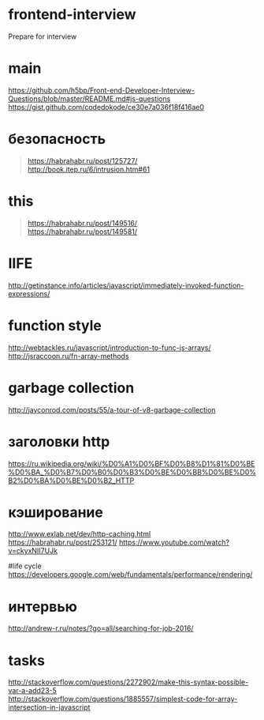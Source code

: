 # frontend-interview
Prepare for interview

# main 
https://github.com/h5bp/Front-end-Developer-Interview-Questions/blob/master/README.md#js-questions
https://gist.github.com/codedokode/ce30e7a036f18f416ae0


# безопасность
> https://habrahabr.ru/post/125727/
> http://book.itep.ru/6/intrusion.htm#61

# this
> https://habrahabr.ru/post/149516/  
> https://habrahabr.ru/post/149581/

# IIFE
http://getinstance.info/articles/javascript/immediately-invoked-function-expressions/

# function style
http://webtackles.ru/javascript/introduction-to-func-js-arrays/
http://jsraccoon.ru/fn-array-methods

# garbage collection
http://jayconrod.com/posts/55/a-tour-of-v8-garbage-collection

# заголовки http
https://ru.wikipedia.org/wiki/%D0%A1%D0%BF%D0%B8%D1%81%D0%BE%D0%BA_%D0%B7%D0%B0%D0%B3%D0%BE%D0%BB%D0%BE%D0%B2%D0%BA%D0%BE%D0%B2_HTTP

# кэширование
http://www.exlab.net/dev/http-caching.html
https://habrahabr.ru/post/253121/
https://www.youtube.com/watch?v=ckyxNII7UJk

#life cycle 
https://developers.google.com/web/fundamentals/performance/rendering/

# интервью
http://andrew-r.ru/notes/?go=all/searching-for-job-2016/


# tasks

http://stackoverflow.com/questions/2272902/make-this-syntax-possible-var-a-add23-5  
http://stackoverflow.com/questions/1885557/simplest-code-for-array-intersection-in-javascript
